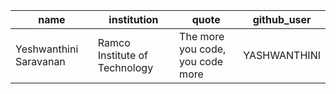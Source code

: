 |name| institution | quote | github_user |
|---|---|---|---|
| Yeshwanthini Saravanan |  Ramco Institute of Technology | The more you code, you code more | YASHWANTHINI |


